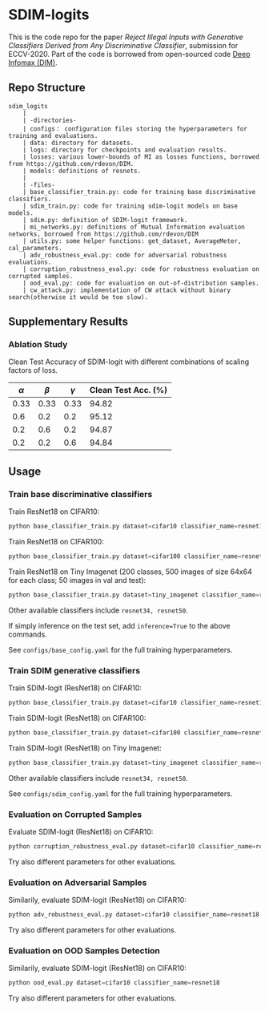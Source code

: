 # SDIM-logits

This is the code repo for the paper *Reject Illegal Inputs with Generative Classifiers Derived from Any Discriminative Classifier*, submission for ECCV-2020. Part of the code is borrowed from open-sourced code [Deep Infomax (DIM)](https://github.com/rdevon/DIM).

## Repo Structure
```
sdim_logits
    |
    | -directories-
    | configs： configuration files storing the hyperparameters for training and evaluations.
    | data: directory for datasets.
    | logs: directory for checkpoints and evaluation results.
    | losses: various lower-bounds of MI as losses functions, borrowed from https://github.com/rdevon/DIM.
    | models: definitions of resnets.
    |
    | -files-
    | base_classifier_train.py: code for training base discriminative classifiers.
    | sdim_train.py: code for training sdim-logit models on base models.
    | sdim.py: definition of SDIM-logit framework.
    | mi_networks.py: definitions of Mutual Information evaluation networks, borrowed from https://github.com/rdevon/DIM
    | utils.py: some helper functions: get_dataset, AverageMeter, cal_parameters.
    | adv_robustness_eval.py: code for adversarial robustness evaluations.
    | corruption_robustness_eval.py: code for robustness evaluation on corrupted samples.
    | ood_eval.py: code for evaluation on out-of-distribution samples. 
    | cw_attack.py: implementation of CW attack without binary search(otherwise it would be too slow).

```

## Supplementary Results

### Ablation Study
Clean Test Accuracy of SDIM-logit with different combinations of scaling factors of loss.

| $\alpha$   | $\beta$  | $\gamma$| Clean Test Acc. (%)|
|  ----  | ----  | ----| ----|
| 0.33 | 0.33  | 0.33| 94.82 |
| 0.6 | 0.2 | 0.2| 95.12|
| 0.2 | 0.6 | 0.2| 94.87|
| 0.2 | 0.2 | 0.6| 94.84|

## Usage

### Train base discriminative classifiers

Train ResNet18 on CIFAR10:

```python
python base_classifier_train.py dataset=cifar10 classifier_name=resnet18
```

Train ResNet18 on CIFAR100:

```python
python base_classifier_train.py dataset=cifar100 classifier_name=resnet18
```

Train ResNet18 on Tiny Imagenet (200 classes, 500 images of size 64x64 for each class; 50 images in val and test):
```python
python base_classifier_train.py dataset=tiny_imagenet classifier_name=resnet18
```
Other available classifiers include ``resnet34, resnet50``. 

If simply inference on the test set, add ``inference=True`` to the above commands.

See ``configs/base_config.yaml`` for the full training hyperparameters. 

### Train SDIM generative classifiers

Train SDIM-logit (ResNet18) on CIFAR10:

```python
python base_classifier_train.py dataset=cifar10 classifier_name=resnet18
```

Train SDIM-logit (ResNet18) on CIFAR100:

```python
python base_classifier_train.py dataset=cifar100 classifier_name=resnet18
```

Train SDIM-logit (ResNet18) on Tiny Imagenet:
```python
python base_classifier_train.py dataset=tiny_imagenet classifier_name=resnet18
```
Other available classifiers include ``resnet34, resnet50``. 

See ``configs/sdim_config.yaml`` for the full training hyperparameters. 

### Evaluation on Corrupted Samples

Evaluate SDIM-logit (ResNet18) on CIFAR10:

```python
python corruption_robustness_eval.py dataset=cifar10 classifier_name=resnet18
```
Try also different parameters for other evaluations.

### Evaluation on Adversarial Samples

Similarily, evaluate SDIM-logit (ResNet18) on CIFAR10:

```python
python adv_robustness_eval.py dataset=cifar10 classifier_name=resnet18
```
Try also different parameters for other evaluations.

### Evaluation on OOD Samples Detection

Similarily, evaluate SDIM-logit (ResNet18) on CIFAR10:

```python
python ood_eval.py dataset=cifar10 classifier_name=resnet18
```
Try also different parameters for other evaluations.
